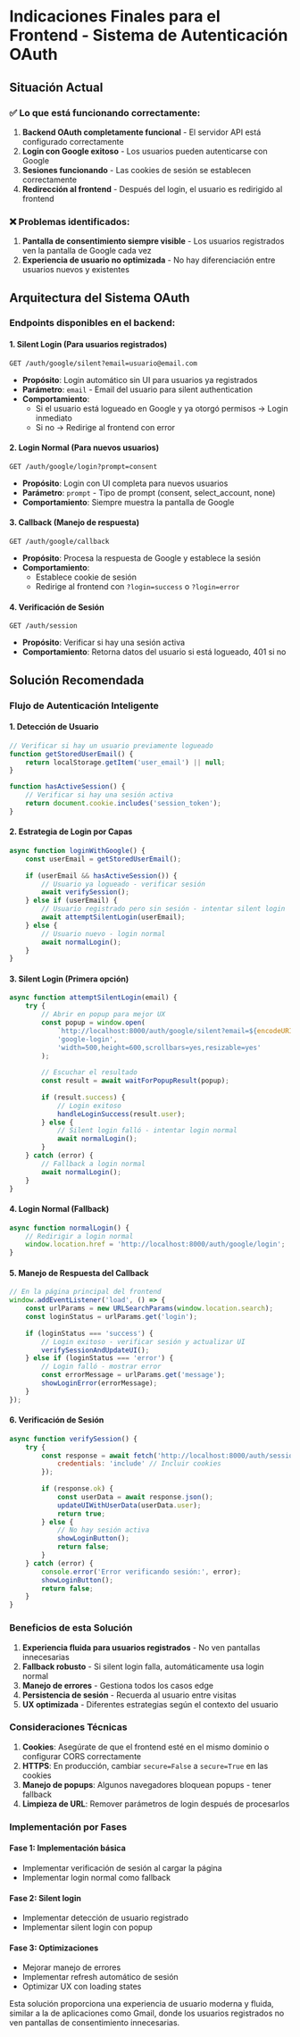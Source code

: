 # Indicaciones Finales para el Frontend - Sistema de Autenticación OAuth

## Situación Actual

### ✅ Lo que está funcionando correctamente:
1. **Backend OAuth completamente funcional** - El servidor API está configurado correctamente
2. **Login con Google exitoso** - Los usuarios pueden autenticarse con Google
3. **Sesiones funcionando** - Las cookies de sesión se establecen correctamente
4. **Redirección al frontend** - Después del login, el usuario es redirigido al frontend

### ❌ Problemas identificados:
1. **Pantalla de consentimiento siempre visible** - Los usuarios registrados ven la pantalla de Google cada vez
2. **Experiencia de usuario no optimizada** - No hay diferenciación entre usuarios nuevos y existentes

## Arquitectura del Sistema OAuth

### Endpoints disponibles en el backend:

#### 1. Silent Login (Para usuarios registrados)
```
GET /auth/google/silent?email=usuario@email.com
```
- **Propósito**: Login automático sin UI para usuarios ya registrados
- **Parámetro**: `email` - Email del usuario para silent authentication
- **Comportamiento**: 
  - Si el usuario está logueado en Google y ya otorgó permisos → Login inmediato
  - Si no → Redirige al frontend con error

#### 2. Login Normal (Para nuevos usuarios)
```
GET /auth/google/login?prompt=consent
```
- **Propósito**: Login con UI completa para nuevos usuarios
- **Parámetro**: `prompt` - Tipo de prompt (consent, select_account, none)
- **Comportamiento**: Siempre muestra la pantalla de Google

#### 3. Callback (Manejo de respuesta)
```
GET /auth/google/callback
```
- **Propósito**: Procesa la respuesta de Google y establece la sesión
- **Comportamiento**: 
  - Establece cookie de sesión
  - Redirige al frontend con `?login=success` o `?login=error`

#### 4. Verificación de Sesión
```
GET /auth/session
```
- **Propósito**: Verificar si hay una sesión activa
- **Comportamiento**: Retorna datos del usuario si está logueado, 401 si no

## Solución Recomendada

### Flujo de Autenticación Inteligente

#### 1. **Detección de Usuario**
```javascript
// Verificar si hay un usuario previamente logueado
function getStoredUserEmail() {
    return localStorage.getItem('user_email') || null;
}

function hasActiveSession() {
    // Verificar si hay una sesión activa
    return document.cookie.includes('session_token');
}
```

#### 2. **Estrategia de Login por Capas**

```javascript
async function loginWithGoogle() {
    const userEmail = getStoredUserEmail();
    
    if (userEmail && hasActiveSession()) {
        // Usuario ya logueado - verificar sesión
        await verifySession();
    } else if (userEmail) {
        // Usuario registrado pero sin sesión - intentar silent login
        await attemptSilentLogin(userEmail);
    } else {
        // Usuario nuevo - login normal
        await normalLogin();
    }
}
```

#### 3. **Silent Login (Primera opción)**
```javascript
async function attemptSilentLogin(email) {
    try {
        // Abrir en popup para mejor UX
        const popup = window.open(
            `http://localhost:8000/auth/google/silent?email=${encodeURIComponent(email)}`,
            'google-login',
            'width=500,height=600,scrollbars=yes,resizable=yes'
        );
        
        // Escuchar el resultado
        const result = await waitForPopupResult(popup);
        
        if (result.success) {
            // Login exitoso
            handleLoginSuccess(result.user);
        } else {
            // Silent login falló - intentar login normal
            await normalLogin();
        }
    } catch (error) {
        // Fallback a login normal
        await normalLogin();
    }
}
```

#### 4. **Login Normal (Fallback)**
```javascript
async function normalLogin() {
    // Redirigir a login normal
    window.location.href = 'http://localhost:8000/auth/google/login';
}
```

#### 5. **Manejo de Respuesta del Callback**
```javascript
// En la página principal del frontend
window.addEventListener('load', () => {
    const urlParams = new URLSearchParams(window.location.search);
    const loginStatus = urlParams.get('login');
    
    if (loginStatus === 'success') {
        // Login exitoso - verificar sesión y actualizar UI
        verifySessionAndUpdateUI();
    } else if (loginStatus === 'error') {
        // Login falló - mostrar error
        const errorMessage = urlParams.get('message');
        showLoginError(errorMessage);
    }
});
```

#### 6. **Verificación de Sesión**
```javascript
async function verifySession() {
    try {
        const response = await fetch('http://localhost:8000/auth/session', {
            credentials: 'include' // Incluir cookies
        });
        
        if (response.ok) {
            const userData = await response.json();
            updateUIWithUserData(userData.user);
            return true;
        } else {
            // No hay sesión activa
            showLoginButton();
            return false;
        }
    } catch (error) {
        console.error('Error verificando sesión:', error);
        showLoginButton();
        return false;
    }
}
```

### Beneficios de esta Solución

1. **Experiencia fluida para usuarios registrados** - No ven pantallas innecesarias
2. **Fallback robusto** - Si silent login falla, automáticamente usa login normal
3. **Manejo de errores** - Gestiona todos los casos edge
4. **Persistencia de sesión** - Recuerda al usuario entre visitas
5. **UX optimizada** - Diferentes estrategias según el contexto del usuario

### Consideraciones Técnicas

1. **Cookies**: Asegúrate de que el frontend esté en el mismo dominio o configurar CORS correctamente
2. **HTTPS**: En producción, cambiar `secure=False` a `secure=True` en las cookies
3. **Manejo de popups**: Algunos navegadores bloquean popups - tener fallback
4. **Limpieza de URL**: Remover parámetros de login después de procesarlos

### Implementación por Fases

#### Fase 1: Implementación básica
- Implementar verificación de sesión al cargar la página
- Implementar login normal como fallback

#### Fase 2: Silent login
- Implementar detección de usuario registrado
- Implementar silent login con popup

#### Fase 3: Optimizaciones
- Mejorar manejo de errores
- Implementar refresh automático de sesión
- Optimizar UX con loading states

Esta solución proporciona una experiencia de usuario moderna y fluida, similar a la de aplicaciones como Gmail, donde los usuarios registrados no ven pantallas de consentimiento innecesarias.
